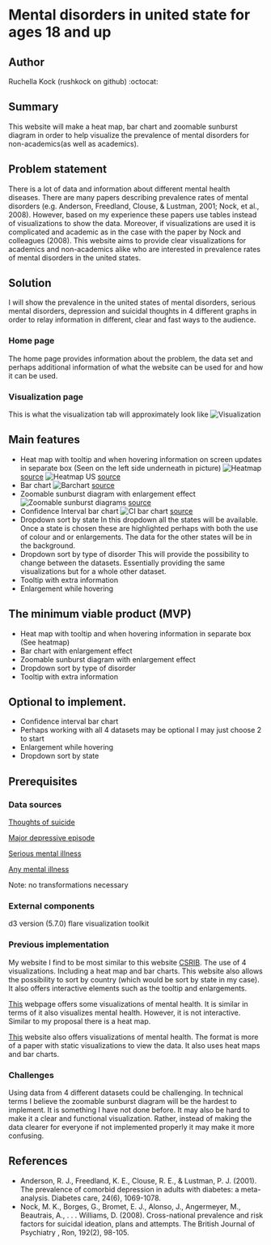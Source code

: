 # Mental disorders in united state for ages 18 and up
## Author
Ruchella Kock (rushkock on github) :octocat:

## Summary
This website will make a heat map, bar chart and zoomable sunburst diagram in order to help visualize the prevalence of mental disorders for non-academics(as well as academics).

## Problem statement
There is a lot of data and information about different mental health diseases. There are many papers describing prevalence rates of mental disorders (e.g. Anderson, Freedland, Clouse, & Lustman, 2001; Nock, et al., 2008). However, based on my experience these papers use tables instead of visualizations to show the data. Moreover, if visualizations are used it is complicated and academic as in the case with the paper by Nock and colleagues (2008). This website aims to provide clear visualizations for academics and non-academics alike who are interested in prevalence rates of mental disorders in the united states.

## Solution
I will show the prevalence in the united states of mental disorders, serious mental disorders, depression and suicidal thoughts in 4 different graphs in order to relay information in different, clear and fast ways to the audience.

### Home page
The home page provides information about the problem, the data set and perhaps additional information of what the website can be used for and how it can be used.

### Visualization page
This is what the visualization tab will approximately look like
![Visualization](doc/visualization.jpg)

## Main features
- Heat map with tooltip and when hovering information on screen updates in separate box (Seen on the left side underneath in picture)
![Heatmap](doc/heatmap.jpg)
[source](https://www.theguardian.com/environment/interactive/2013/may/14/alaska-villages-frontline-global-warming )
![Heatmap US](doc/heatmapUS.jpg)
[source](https://vida.io/gists/vfP7KiHLfDbnDWBsX)
- Bar chart
![Barchart](doc/barchart.jpg)
[source](https://publicadministration.un.org/egovkb/en-us/Data/Compare-Countries)
- Zoomable sunburst diagram with enlargement effect
![Zoomable sunburst diagrams](doc/sunbursts.jpg)
[source](https://beta.observablehq.com/@mbostock/d3-zoomable-sunburst)
- Confidence Interval bar chart
![CI bar chart](doc/barchartCI.jpg)
[source](https://beta.observablehq.com/@mbostock/u-s-population-by-age-and-sex/3)
- Dropdown sort by state
In this dropdown all the states will be available. Once a state is chosen these are highlighted perhaps with both the use of colour and or enlargements. The data for the other states will be in the background.
- Dropdown sort by type of disorder
This will provide the possibility to change between the datasets. Essentially providing the same visualizations but for a whole other dataset.
- Tooltip with extra information
- Enlargement while hovering

## The minimum viable product (MVP)
-	Heat map with tooltip and when hovering information in separate box (See heatmap)
-	Bar chart with enlargement effect
-	Zoomable sunburst diagram with enlargement effect
-	Dropdown sort by type of disorder
-	Tooltip with extra information

## Optional to implement.
- Confidence interval bar chart
- Perhaps working with all 4 datasets may be optional I may just choose 2 to start
- Enlargement while hovering
- Dropdown sort by state

## Prerequisites
### Data sources
[Thoughts of suicide](https://data.world/samhsa/serious-thoughts-of-suicide)

[Major depressive episode](https://data.world/samhsa/major-depressive-episode)

[Serious mental illness](https://data.world/samhsa/serious-mental-illness)

[Any mental illness](https://data.world/samhsa/any-mental-illness)

Note: no transformations necessary

### External components
d3 version (5.7.0)
flare visualization toolkit

### Previous implementation
My website I find to be most similar to this website [CSRIB](https://dboekhout.github.io/CSRIB/).
The use of 4 visualizations. Including a heat map and bar charts. This website also allows the possibility to sort by country (which would be sort by state in my case). It also offers interactive elements such as the tooltip and enlargements.

[This](http://www.humanosphere.org/global-health/2013/06/visualize-mental-illness/) webpage offers some visualizations of mental health.
It is similar in terms of it also visualizes mental health. However, it is not interactive. Similar to my proposal there is a heat map.

[This](https://ourworldindata.org/mental-health) website also offers visualizations of mental health. The format is more of a paper with static visualizations to view the data. It also uses heat maps and bar charts.

### Challenges
Using data from 4 different datasets could be challenging. In technical terms I believe the zoomable sunburst diagram will be the hardest to implement. It is something I have not done before. It may also be hard to make it a clear and functional visualization. Rather, instead of making the data clearer for everyone if not implemented properly it may make it more confusing.


## References
- Anderson, R. J., Freedland, K. E., Clouse, R. E., & Lustman, P. J. (2001). The prevalence of comorbid depression in adults with diabetes: a meta-analysis. Diabetes care, 24(6), 1069-1078.
- Nock, M. K., Borges, G., Bromet, E. J., Alonso, J., Angermeyer, M., Beautrais, A., . . . Williams, D. (2008). Cross-national prevalence and risk factors for suicidal ideation, plans and attempts. The British Journal of Psychiatry , Ron, 192(2), 98-105.
